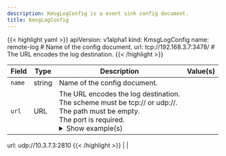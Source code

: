 ```yaml
---
description: KmsgLogConfig is a event sink config document.
title: KmsgLogConfig
---
```


<!-- markdownlint-disable -->









{{< highlight yaml >}}
apiVersion: v1alpha1
kind: KmsgLogConfig
name: remote-log # Name of the config document.
url: tcp://192.168.3.7:3478/ # The URL encodes the log destination.
{{< /highlight >}}


| Field | Type | Description | Value(s) |
|-------|------|-------------|----------|
|`name` |string |Name of the config document.  | |
|`url` |URL |The URL encodes the log destination.<br>The scheme must be tcp:// or udp://.<br>The path must be empty.<br>The port is required. <details><summary>Show example(s)</summary>{{< highlight yaml >}}
url: udp://10.3.7.3:2810
{{< /highlight >}}</details> | |






